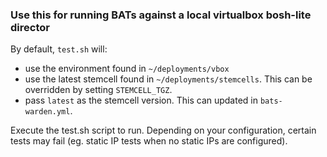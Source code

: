 ### Use this for running BATs against a local virtualbox bosh-lite director

By default, `test.sh` will:
* use the environment found in `~/deployments/vbox`
* use the latest stemcell found in `~/deployments/stemcells`. This can be
  overridden by setting `STEMCELL_TGZ`.
* pass `latest` as the stemcell version. This can updated in `bats-warden.yml`.

Execute the test.sh script to run. Depending on your configuration, certain
tests may fail (eg. static IP tests when no static IPs are configured).
